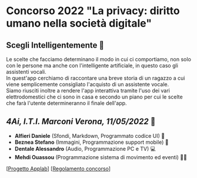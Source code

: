 # **Concorso 2022 "La privacy: diritto umano nella società digitale"**

## Scegli Intelligentemente 🤖

Le scelte che facciamo determinano il modo in cui ci comportiamo, non solo con le persone ma anche con
l'intelligente artificiale, in questo caso gli assistenti vocali. <br />
In quest'app cerchiamo di raccontare una breve storia di un ragazzo a cui viene semplicemente
consigliato l'acquisto di un assistente vocale. <br />
Siamo riusciti inoltre a rendere l'app interattiva tramite l'uso dei vari elettrodomestici che ci sono
in casa e secondo un piano per cui le scelte che farà l'utente determineranno il finale dell'app.


## ***4Ai, I.T.I. Marconi Verona, 11/05/2022*** 🏫
- **Alfieri Daniele** (Sfondi, Markdown, Programmato codice UI) 🎴
- **Beznea Stefano** (Immagini, Programmazione support mobile) 📱
- **Dentale Alessandro** (Audio, Programmazione PC e TV) 💻
- **Mehdi Ouassou** (Programmazione sistema di movimento ed eventi) 🚶‍♂️

[[Progetto Applab](https://studio.code.org/projects/applab/rJe8mb5DidxksP4U80EmszMWSd4FvjF9Gc1HhnwXMqU)] [[Regolamento concorso](https://campus.marconivr.it/pluginfile.php/114616/mod_resource/content/0/Regolamento-MI-Concorso-privacy-diritto-umano-2022-finale.pdf)]
